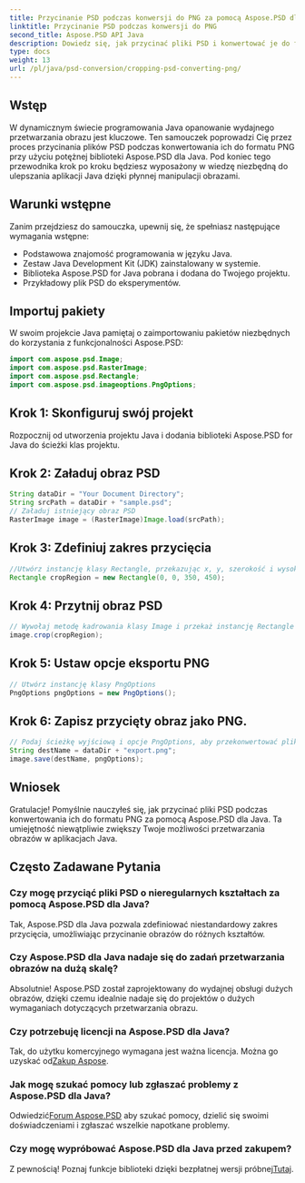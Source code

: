```yaml
---
title: Przycinanie PSD podczas konwersji do PNG za pomocą Aspose.PSD dla Java
linktitle: Przycinanie PSD podczas konwersji do PNG
second_title: Aspose.PSD API Java
description: Dowiedz się, jak przycinać pliki PSD i konwertować je do formatu PNG za pomocą Aspose.PSD dla Java. Ulepsz swoje aplikacje Java dzięki wydajnemu przetwarzaniu obrazów.
type: docs
weight: 13
url: /pl/java/psd-conversion/cropping-psd-converting-png/
---
```

## Wstęp
W dynamicznym świecie programowania Java opanowanie wydajnego przetwarzania obrazu jest kluczowe. Ten samouczek poprowadzi Cię przez proces przycinania plików PSD podczas konwertowania ich do formatu PNG przy użyciu potężnej biblioteki Aspose.PSD dla Java. Pod koniec tego przewodnika krok po kroku będziesz wyposażony w wiedzę niezbędną do ulepszania aplikacji Java dzięki płynnej manipulacji obrazami.
## Warunki wstępne
Zanim przejdziesz do samouczka, upewnij się, że spełniasz następujące wymagania wstępne:
- Podstawowa znajomość programowania w języku Java.
- Zestaw Java Development Kit (JDK) zainstalowany w systemie.
- Biblioteka Aspose.PSD for Java pobrana i dodana do Twojego projektu.
- Przykładowy plik PSD do eksperymentów.
## Importuj pakiety
W swoim projekcie Java pamiętaj o zaimportowaniu pakietów niezbędnych do korzystania z funkcjonalności Aspose.PSD:
```java
import com.aspose.psd.Image;
import com.aspose.psd.RasterImage;
import com.aspose.psd.Rectangle;
import com.aspose.psd.imageoptions.PngOptions;
```
## Krok 1: Skonfiguruj swój projekt
Rozpocznij od utworzenia projektu Java i dodania biblioteki Aspose.PSD for Java do ścieżki klas projektu.
## Krok 2: Załaduj obraz PSD
```java
String dataDir = "Your Document Directory";
String srcPath = dataDir + "sample.psd";
// Załaduj istniejący obraz PSD
RasterImage image = (RasterImage)Image.load(srcPath);
```
## Krok 3: Zdefiniuj zakres przycięcia
```java
//Utwórz instancję klasy Rectangle, przekazując x, y, szerokość i wysokość
Rectangle cropRegion = new Rectangle(0, 0, 350, 450);
```
## Krok 4: Przytnij obraz PSD
```java
// Wywołaj metodę kadrowania klasy Image i przekaż instancję Rectangle
image.crop(cropRegion);
```
## Krok 5: Ustaw opcje eksportu PNG
```java
// Utwórz instancję klasy PngOptions
PngOptions pngOptions = new PngOptions();
```
## Krok 6: Zapisz przycięty obraz jako PNG.
```java
// Podaj ścieżkę wyjściową i opcje PngOptions, aby przekonwertować plik PSD na format PNG i zapisać wynik
String destName = dataDir + "export.png";
image.save(destName, pngOptions);
```
## Wniosek
Gratulacje! Pomyślnie nauczyłeś się, jak przycinać pliki PSD podczas konwertowania ich do formatu PNG za pomocą Aspose.PSD dla Java. Ta umiejętność niewątpliwie zwiększy Twoje możliwości przetwarzania obrazów w aplikacjach Java.
## Często Zadawane Pytania
### Czy mogę przyciąć pliki PSD o nieregularnych kształtach za pomocą Aspose.PSD dla Java?
Tak, Aspose.PSD dla Java pozwala zdefiniować niestandardowy zakres przycięcia, umożliwiając przycinanie obrazów do różnych kształtów.
### Czy Aspose.PSD dla Java nadaje się do zadań przetwarzania obrazów na dużą skalę?
Absolutnie! Aspose.PSD został zaprojektowany do wydajnej obsługi dużych obrazów, dzięki czemu idealnie nadaje się do projektów o dużych wymaganiach dotyczących przetwarzania obrazu.
### Czy potrzebuję licencji na Aspose.PSD dla Java?
 Tak, do użytku komercyjnego wymagana jest ważna licencja. Można go uzyskać od[Zakup Aspose](https://purchase.aspose.com/buy).
### Jak mogę szukać pomocy lub zgłaszać problemy z Aspose.PSD dla Java?
 Odwiedzić[Forum Aspose.PSD](https://forum.aspose.com/c/psd/34) aby szukać pomocy, dzielić się swoimi doświadczeniami i zgłaszać wszelkie napotkane problemy.
### Czy mogę wypróbować Aspose.PSD dla Java przed zakupem?
 Z pewnością! Poznaj funkcje biblioteki dzięki bezpłatnej wersji próbnej[Tutaj](https://releases.aspose.com/).